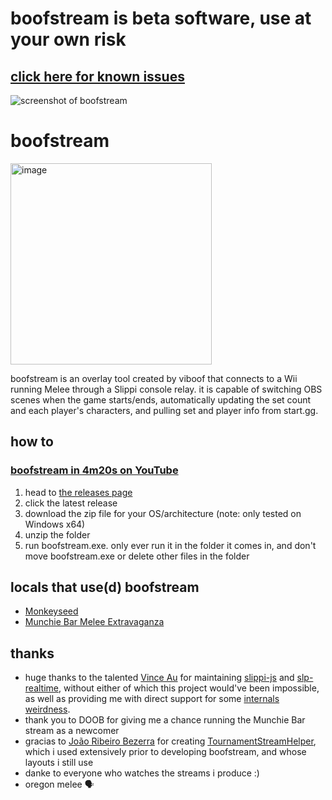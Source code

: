 # boofstream is beta software, use at your own risk
## [click here for known issues](https://github.com/viboof/boofstream/issues?q=is%3Aissue%20state%3Aopen%20label%3Abug)

![screenshot of boofstream](https://github.com/user-attachments/assets/f4a74f02-8f24-4d83-9d01-3811095f9516)

# boofstream
<img width="322" alt="image" src="https://github.com/user-attachments/assets/2413972e-4f44-478d-ba40-d0ad4cb2c5ad">

boofstream is an overlay tool created by viboof that connects to a Wii running
Melee through a Slippi console relay.  it is capable of switching OBS scenes
when the game starts/ends, automatically updating the set count
and each player's characters, and pulling set and player info from start.gg.

## how to
### [boofstream in 4m20s on YouTube](https://www.youtube.com/watch?v=CEvCFOHxqaw)
1. head to [the releases page](https://github.com/viboof/boofstream/releases)
1. click the latest release
1. download the zip file for your OS/architecture (note: only tested on Windows
x64)
1. unzip the folder
1. run boofstream.exe.  only ever run it in the folder it comes in, and don't
   move boofstream.exe or delete other files in the folder

## locals that use(d) boofstream
- [Monkeyseed](https://youtube.com/playlist?list=PLOd3GI-BBpHwbHcJER1LwlTDqGmRPtAvc)
- [Munchie Bar Melee Extravaganza](https://youtube.com/playlist?list=PLOd3GI-BBpHxi5q8wKdFvsM2MeeCjeyY-)

## thanks
- huge thanks to the talented 
[Vince Au](https://github.com/vinceau) for maintaining
[slippi-js](https://github.com/project-slippi/slippi-js) and
[slp-realtime](https://github.com/vinceau/slp-realtime), without either of
which this project would've been impossible, as well as providing me with
direct support for some 
[internals weirdness](https://github.com/viboof/boofstream/commit/1b33df4b47f5cf7fea0b5e2aa489ec60f77097ce).
- thank you to DOOB for giving me a chance running the Munchie Bar stream as a newcomer
- gracias to [João Ribeiro Bezerra](https://github.com/joaorb64) for creating
[TournamentStreamHelper](https://github.com/joaorb64/TournamentStreamHelper),
which i used extensively prior to developing boofstream, and whose layouts i
still use
- danke to everyone who watches the streams i produce :)
- oregon melee 🗣️
